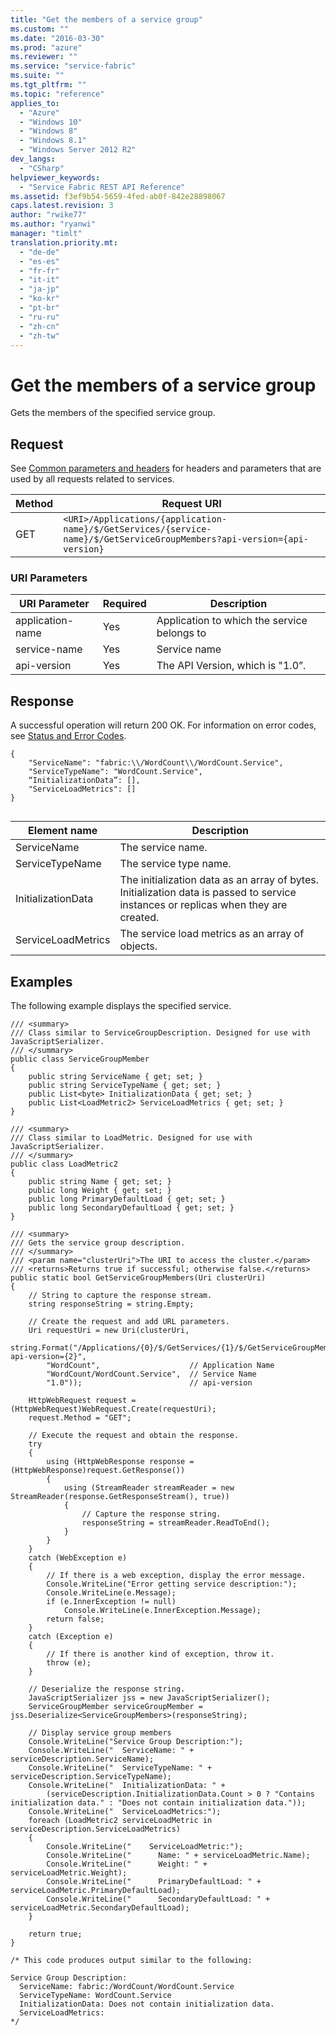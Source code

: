 ```yaml
---
title: "Get the members of a service group"
ms.custom: ""
ms.date: "2016-03-30"
ms.prod: "azure"
ms.reviewer: ""
ms.service: "service-fabric"
ms.suite: ""
ms.tgt_pltfrm: ""
ms.topic: "reference"
applies_to: 
  - "Azure"
  - "Windows 10"
  - "Windows 8"
  - "Windows 8.1"
  - "Windows Server 2012 R2"
dev_langs: 
  - "CSharp"
helpviewer_keywords: 
  - "Service Fabric REST API Reference"
ms.assetid: f3ef9b54-5659-4fed-ab0f-842e28898067
caps.latest.revision: 3
author: "rwike77"
ms.author: "ryanwi"
manager: "timlt"
translation.priority.mt: 
  - "de-de"
  - "es-es"
  - "fr-fr"
  - "it-it"
  - "ja-jp"
  - "ko-kr"
  - "pt-br"
  - "ru-ru"
  - "zh-cn"
  - "zh-tw"
---
```

# Get the members of a service group
Gets the members of the specified service group.  
  
## Request  
 See [Common parameters and headers](../ServiceFabricREST/service.md#bk_common) for headers and parameters that are used by all requests related to services.  
  
|Method|Request URI|  
|------------|-----------------|  
|GET|`<URI>/Applications/{application-name}/$/GetServices/{service-name}/$/GetServiceGroupMembers?api-version={api-version}`|  
  
### URI Parameters  
  
|URI Parameter|Required|Description|  
|-------------------|--------------|-----------------|  
|application-name|Yes|Application to which the service belongs to|  
|service-name|Yes|Service name|  
|api-version|Yes|The API Version, which is "1.0”.|  
  
## Response  
 A successful operation will return 200 OK. For information on error codes, see [Status and Error Codes](../ServiceFabricREST/status-and-error-codes1.md).  
  
```  
{  
    "ServiceName": "fabric:\\/WordCount\\/WordCount.Service",  
    "ServiceTypeName": "WordCount.Service",  
    “InitializationData”: [],  
    "ServiceLoadMetrics": []  
}  
  
```  
  
|Element name|Description|  
|------------------|-----------------|  
|ServiceName|The service name.|  
|ServiceTypeName|The service type name.|  
|InitializationData|The initialization data as an array of bytes. Initialization data is passed to service instances or replicas when they are created.|  
|ServiceLoadMetrics|The service load metrics as an array of objects.|  
  
## Examples  
 The following example displays the specified service.  
  
```  
/// <summary>  
/// Class similar to ServiceGroupDescription. Designed for use with JavaScriptSerializer.  
/// </summary>  
public class ServiceGroupMember  
{  
    public string ServiceName { get; set; }  
    public string ServiceTypeName { get; set; }  
    public List<byte> InitializationData { get; set; }  
    public List<LoadMetric2> ServiceLoadMetrics { get; set; }  
}  
  
/// <summary>  
/// Class similar to LoadMetric. Designed for use with JavaScriptSerializer.  
/// </summary>  
public class LoadMetric2  
{  
    public string Name { get; set; }  
    public long Weight { get; set; }  
    public long PrimaryDefaultLoad { get; set; }  
    public long SecondaryDefaultLoad { get; set; }  
}  
  
/// <summary>  
/// Gets the service group description.  
/// </summary>  
/// <param name="clusterUri">The URI to access the cluster.</param>  
/// <returns>Returns true if successful; otherwise false.</returns>  
public static bool GetServiceGroupMembers(Uri clusterUri)  
{  
    // String to capture the response stream.  
    string responseString = string.Empty;  
  
    // Create the request and add URL parameters.  
    Uri requestUri = new Uri(clusterUri,  
        string.Format("/Applications/{0}/$/GetServices/{1}/$/GetServiceGroupMembers?api-version={2}",  
        "WordCount",                    // Application Name  
        "WordCount/WordCount.Service",  // Service Name  
        "1.0"));                        // api-version  
  
    HttpWebRequest request = (HttpWebRequest)WebRequest.Create(requestUri);  
    request.Method = "GET";  
  
    // Execute the request and obtain the response.  
    try  
    {  
        using (HttpWebResponse response = (HttpWebResponse)request.GetResponse())  
        {  
            using (StreamReader streamReader = new StreamReader(response.GetResponseStream(), true))  
            {  
                // Capture the response string.  
                responseString = streamReader.ReadToEnd();  
            }  
        }  
    }  
    catch (WebException e)  
    {  
        // If there is a web exception, display the error message.  
        Console.WriteLine("Error getting service description:");  
        Console.WriteLine(e.Message);  
        if (e.InnerException != null)  
            Console.WriteLine(e.InnerException.Message);  
        return false;  
    }  
    catch (Exception e)  
    {  
        // If there is another kind of exception, throw it.  
        throw (e);  
    }  
  
    // Deserialize the response string.  
    JavaScriptSerializer jss = new JavaScriptSerializer();  
    ServiceGroupMember serviceGroupMember = jss.Deserialize<ServiceGroupMembers>(responseString);  
  
    // Display service group members  
    Console.WriteLine("Service Group Description:");  
    Console.WriteLine("  ServiceName: " + serviceDescription.ServiceName);  
    Console.WriteLine("  ServiceTypeName: " + serviceDescription.ServiceTypeName);  
    Console.WriteLine("  InitializationData: " +   
        (serviceDescription.InitializationData.Count > 0 ? "Contains initialization data." : "Does not contain initialization data."));  
    Console.WriteLine("  ServiceLoadMetrics:");  
    foreach (LoadMetric2 serviceLoadMetric in serviceDescription.ServiceLoadMetrics)  
    {  
        Console.WriteLine("    ServiceLoadMetric:");  
        Console.WriteLine("      Name: " + serviceLoadMetric.Name);  
        Console.WriteLine("      Weight: " + serviceLoadMetric.Weight);  
        Console.WriteLine("      PrimaryDefaultLoad: " + serviceLoadMetric.PrimaryDefaultLoad);  
        Console.WriteLine("      SecondaryDefaultLoad: " + serviceLoadMetric.SecondaryDefaultLoad);  
    }  
  
    return true;  
}  
  
/* This code produces output similar to the following:  
  
Service Group Description:  
  ServiceName: fabric:/WordCount/WordCount.Service  
  ServiceTypeName: WordCount.Service  
  InitializationData: Does not contain initialization data.  
  ServiceLoadMetrics:  
*/  
  
```